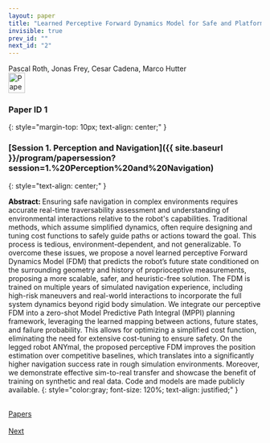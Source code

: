 ```yaml
---
layout: paper
title: "Learned Perceptive Forward Dynamics Model for Safe and Platform-aware Robotic Navigation"
invisible: true
prev_id: ""
next_id: "2"
---
```

<div class="paper-authors">
  <div class="paper-author-box">
    <div class="paper-author-name">Pascal Roth, Jonas Frey, Cesar Cadena, Marco Hutter</div>
    <div class="paper-author-uni"></div>
  </div>
</div>

<div class="paper-pdf">
  <div>
    <a href="https://www.roboticsproceedings.org/rss21/p001.pdf" title="Download PDF" target="_blank">
      <img src="{{ site.baseurl }}/images/paper_link_cardinal_red.png" alt="Paper PDF" width="33" height="40" />
    </a>
  </div>
</div>

### Paper ID 1
{: style="margin-top: 10px; text-align: center;" }

### [Session 1. Perception and Navigation]({{ site.baseurl }}/program/papersession?session=1.%20Perception%20and%20Navigation)
{: style="text-align: center;" }

<b style="color: black;">Abstract: </b>Ensuring safe navigation in complex environments requires accurate real-time traversability assessment and understanding of environmental interactions relative to the robot's capabilities. Traditional methods, which assume simplified dynamics, often require designing and tuning cost functions to safely guide paths or actions toward the goal. This process is tedious, environment-dependent, and not generalizable. To overcome these issues, we propose a novel learned perceptive Forward Dynamics Model (FDM) that predicts the robot’s future state conditioned on the surrounding geometry and history of proprioceptive measurements, proposing a more scalable, safer, and heuristic-free solution. The FDM is trained on multiple years of simulated navigation experience, including high-risk maneuvers and real-world interactions to incorporate the full system dynamics beyond rigid body simulation. We integrate our perceptive FDM into a zero-shot Model Predictive Path Integral (MPPI) planning framework, leveraging the learned mapping between actions, future states, and failure probability. This allows for optimizing a simplified cost function, eliminating the need for extensive cost-tuning to ensure safety. On the legged robot ANYmal, the proposed perceptive FDM improves the position estimation over competitive baselines, which translates into a significantly higher navigation success rate in rough simulation environments.  Moreover, we demonstrate effective sim-to-real transfer and showcase the benefit of training on synthetic and real data. Code and models are made publicly available.
{: style="color:gray; font-size: 120%; text-align: justified;" }

<div class="paper-menu">
  <div class="paper-menu-inner">
    <div class="paper-menu-icon invisible"></div>
    <a href="{{ site.baseurl }}/program/papers" title="All Papers">
      <div class="paper-menu-icon">
        <i class="fa fa-list"></i><br>
        <span class="paper-menu-label">Papers</span>
      </div>
    </a>
    <a href="{{ site.baseurl }}/program/papers/2/" title="Next Paper">
            <div class="paper-menu-icon">
                <i class="fa fa-chevron-right"></i><br>
                <span class="paper-menu-label">Next</span>
            </div>
        </a>
  </div>
</div>
